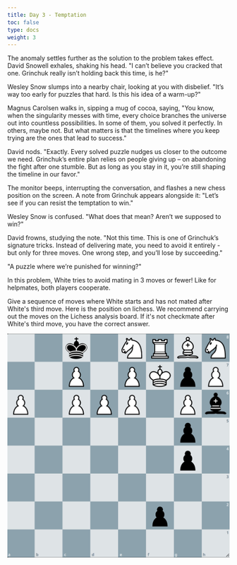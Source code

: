 ```yaml
---
title: Day 3 - Temptation
toc: false
type: docs
weight: 3
---
```


The anomaly settles further as the solution to the problem takes effect. David Snowell exhales, shaking his head. "I can’t believe you cracked that one. Grinchuk really isn’t holding back this time, is he?"

Wesley Snow slumps into a nearby chair, looking at you with disbelief. "It’s way too early for puzzles that hard. Is this his idea of a warm-up?"

Magnus Carolsen walks in, sipping a mug of cocoa, saying, "You know, when the singularity messes with time, every choice branches the universe out into countless possibilities. In some of them, you solved it perfectly. In others, maybe not. But what matters is that the timelines where you keep trying are the ones that lead to success."

David nods. "Exactly. Every solved puzzle nudges us closer to the outcome we need. Grinchuk’s entire plan relies on people giving up – on abandoning the fight after one stumble. But as long as you stay in it, you’re still shaping the timeline in our favor."

The monitor beeps, interrupting the conversation, and flashes a new chess position on the screen. A note from Grinchuk appears alongside it: "Let’s see if you can resist the temptation to win."

Wesley Snow is confused. "What does that mean? Aren’t we supposed to win?"

David frowns, studying the note. "Not this time. This is one of Grinchuk’s signature tricks. Instead of delivering mate, you need to avoid it entirely - but only for three moves. One wrong step, and you’ll lose by succeeding."

"A puzzle where we’re punished for winning?"

In this problem, White tries to avoid mating in 3 moves or fewer! Like for helpmates, both players cooperate.

Give a sequence of moves where White starts and has not mated after White's third move. Here is the position on lichess. We recommend carrying out the moves on the Lichess analysis board. If it's not checkmate after White's third move, you have the correct answer.


 ![Stellung Tag 3](/day3.jpg "2k1NRBN/2P1PKpP/P1PPP1Pb/6p1/6p1/8/5p2/8 w - - 0 1")

